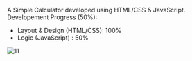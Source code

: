 A Simple Calculator developed using HTML/CSS & JavaScript.
Developement Progress (50%):
  - Layout & Design (HTML/CSS): 100%
  - Logic (JavaScript) : 50%
  
<img src="https://i.ibb.co/TBm592j/11.png" alt="11" border="0">
